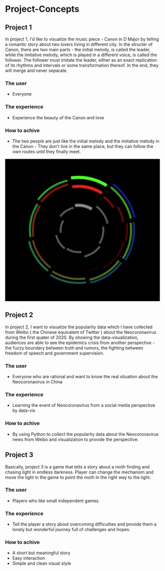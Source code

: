 # Project-Concepts
## Project 1
In project 1, I'd like to visualize the music piece - Canon in D Major by telling a romantic story about two lovers living in different city. 
In the structer of Canon, there are two main parts - the initial melody, is called the leader, while the imitative melody, which is played in a different voice, is called the follower. The follower must imitate the leader, either as an exact replication of its rhythms and intervals or some transformation thereof. In the end, they will merge and never separate.

### The user 
- Everyone
### The experience 
- Experience the beauty of the Canon and love
### How to achive 
- The two people are just like the initial melody and the imitative melody in the Canon - They don't live in the same place, but they can follow the own routes until they finally meet. 

![](/img/canon1.png)

## Project 2
In project 2, I want to visualize the popularity data which I have collected from Weibo ( the Chinese equivalent of Twitter ) about the Neocoronavirus during the first quater of 2020. By showing the data-visualization, audiences are able to see the epidemics crisis from another perspective - the fuzzy boundary between truth and rumors, the fighting between freedom of speech and government supervision. 

### The user 
- Everyone who are rational and want to know the real situation about the Neocoronavirus in China
### The experience 
- Learning the event of Neocoronavirus from a social media perspective by data-vis
### How to achive 
- By using Python to collect the popularity data about the Neocoronavirus news from Weibo and visualization to provide the perspective.


## Project 3
Basically, project 3 is a game that tells a story about a moth finding and chasing light in endless darkness. Player can change the mechanism and move the light in the game to point the moth in the right way to the light. 

### The user 
- Players who like small independent games.
### The experience 
- Tell the player a story about overcoming difficulties and provide them a lonely but wonderful journey full of challenges and hopes.
### How to achive 
- A short but meaningful story
- Easy interaction
- Simple and clean visual style

